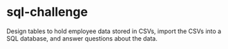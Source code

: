 # sql-challenge

Design tables to hold employee data stored in CSVs, import the CSVs into a SQL database, and answer questions about the data.
